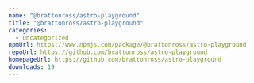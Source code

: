 ```yaml
---
name: "@brattonross/astro-playground"
title: "@brattonross/astro-playground"
categories:
  - uncategorized
npmUrl: https://www.npmjs.com/package/@brattonross/astro-playground
repoUrl: https://github.com/brattonross/astro-playground
homepageUrl: https://github.com/brattonross/astro-playground
downloads: 19
---
```

